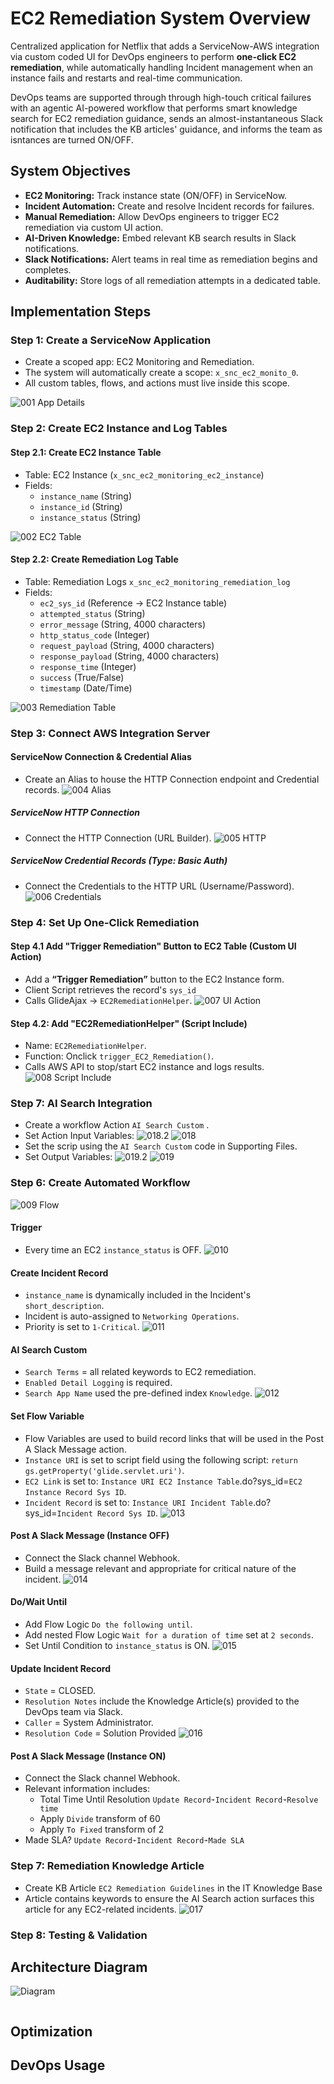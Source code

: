  # EC2 Remediation System Overview 
Centralized application for Netflix that adds a ServiceNow-AWS integration via custom coded UI for DevOps engineers to perform **one-click EC2 remediation**, while automatically handling Incident management when an instance fails and restarts and real-time communication. 

DevOps teams are supported through through high-touch critical failures with an agentic AI-powered workflow that performs smart knowledge search for EC2 remediation guidance, sends an almost-instantaneous Slack notification that includes the KB articles' guidance, and informs the team as isntances are turned ON/OFF.

## System Objectives
- **EC2 Monitoring:** Track instance state (ON/OFF) in ServiceNow.
- **Incident Automation:** Create and resolve Incident records for failures.
- **Manual Remediation:** Allow DevOps engineers to trigger EC2 remediation via custom UI action.
- **AI-Driven Knowledge:** Embed relevant KB search results in Slack notifications.
- **Slack Notifications:** Alert teams in real time as remediation begins and completes.
- **Auditability:** Store logs of all remediation attempts in a dedicated table.

## Implementation Steps 
### Step 1: Create a ServiceNow Application
- Create a scoped app: EC2 Monitoring and Remediation.
- The system will automatically create a scope: `x_snc_ec2_monito_0`.
- All custom tables, flows, and actions must live inside this scope.

![001 App Details](https://github.com/BerlynseaTyler/ec2-remediation-system/blob/main/Images/001%20App%20Details.png) 

### Step 2: Create EC2 Instance and Log Tables
#### Step 2.1: Create EC2 Instance Table
- Table: EC2 Instance (`x_snc_ec2_monitoring_ec2_instance`)
- Fields:
  - `instance_name` (String)
  - `instance_id` (String)
  - `instance_status` (String)

![002 EC2 Table](https://github.com/BerlynseaTyler/ec2-remediation-system/blob/main/Images/002%20EC2%20Table.png)

#### Step 2.2: Create Remediation Log Table
- Table: Remediation Logs `x_snc_ec2_monitoring_remediation_log`
- Fields:
  - `ec2_sys_id` (Reference → EC2 Instance table)
  - `attempted_status` (String)
  - `error_message` (String, 4000 characters)
  - `http_status_code` (Integer)
  - `request_payload` (String, 4000 characters)
  - `response_payload` (String, 4000 characters)
  - `response_time` (Integer)
  - `success` (True/False)
  - `timestamp` (Date/Time)
 
 ![003 Remediation Table](https://github.com/BerlynseaTyler/ec2-remediation-system/blob/main/Images/003%20Remediation%20Table.png)

### Step 3: Connect AWS Integration Server
#### ServiceNow Connection & Credential Alias
- Create an Alias to house the HTTP Connection endpoint and Credential records.
![004 Alias](https://github.com/BerlynseaTyler/ec2-remediation-system/blob/main/Images/004%20Alias.png)

##### ServiceNow HTTP Connection
- Connect the HTTP Connection (URL Builder).
![005 HTTP](https://github.com/BerlynseaTyler/ec2-remediation-system/blob/main/Images/005%20HTTP.png)

##### ServiceNow Credential Records (Type: Basic Auth)
- Connect the Credentials to the HTTP URL (Username/Password).
![006 Credentials](https://github.com/BerlynseaTyler/ec2-remediation-system/blob/main/Images/006%20Credentials.png)

### Step 4: Set Up One-Click Remediation 
#### Step 4.1 Add "Trigger Remediation" Button to EC2 Table (Custom UI Action)
- Add a **“Trigger Remediation”** button to the EC2 Instance form.
- Client Script retrieves the record's `sys_id`
- Calls GlideAjax → `EC2RemediationHelper`.
![007 UI Action](https://github.com/BerlynseaTyler/ec2-remediation-system/blob/main/Images/007%20UI%20Action.png)

#### Step 4.2: Add "EC2RemediationHelper" (Script Include)
- Name: `EC2RemediationHelper`.
- Function: Onclick `trigger_EC2_Remediation()`.
- Calls AWS API to stop/start EC2 instance and logs results.
![008 Script Include](https://github.com/BerlynseaTyler/ec2-remediation-system/blob/main/Images/008%20Script%20Include.png)


### Step 7: AI Search Integration 
- Create a workflow Action `AI Search Custom` .
 - Set Action Input Variables:
  ![018.2](https://github.com/BerlynseaTyler/ec2-remediation-system/blob/main/Images/018.2%20Set%20Action%20Input%20Variables.png)
  ![018](https://github.com/BerlynseaTyler/ec2-remediation-system/blob/main/Images/018%20Action%20Input%20Variables.png)
 - Set the scrip using the `AI Search Custom` code in Supporting Files.
 - Set Output Variables:
   ![019.2](https://github.com/BerlynseaTyler/ec2-remediation-system/blob/main/Images/019.2%20Set%20Action%20Output%20Variables.png)
   ![019](https://github.com/BerlynseaTyler/ec2-remediation-system/blob/main/Images/019%20Action%20Output%20Variables.png)

### Step 6: Create Automated Workflow
![009 Flow](https://github.com/BerlynseaTyler/ec2-remediation-system/blob/main/Images/009%20Flow.png)

#### Trigger
- Every time an EC2 `instance_status` is OFF.
![010](https://github.com/BerlynseaTyler/ec2-remediation-system/blob/main/Images/010%20Trigger.png)

#### Create Incident Record
- `instance_name` is dynamically included in the Incident's `short_description`.
- Incident is auto-assigned to `Networking Operations`.
- Priority is set to `1-Critical`.
![011](https://github.com/BerlynseaTyler/ec2-remediation-system/blob/main/Images/011%20Create%20Incident.png)

#### AI Search Custom
- `Search Terms` = all related keywords to EC2 remediation.
- `Enabled Detail Logging` is required.
- `Search App Name` used the pre-defined index `Knowledge`.
![012](https://github.com/BerlynseaTyler/ec2-remediation-system/blob/main/Images/012%20AI%20Search.png)
  
#### Set Flow Variable 
- Flow Variables are used to build record links that will be used in the Post A Slack Message action.
- `Instance URI` is set to script field using the following script: `return gs.getProperty('glide.servlet.uri')`.
- `EC2 Link` is set to: `Instance URI EC2 Instance Table`.do?sys_id=`EC2 Instance Record Sys ID`.
- `Incident Record` is set to: `Instance URI Incident Table`.do?sys_id=`Incident Record Sys ID`.
![013](https://github.com/BerlynseaTyler/ec2-remediation-system/blob/main/Images/013%20Set%20Flow%20Variables.png)

#### Post A Slack Message (Instance OFF)
- Connect the Slack channel Webhook.
- Build a message relevant and appropriate for critical nature of the incident.
![014](https://github.com/BerlynseaTyler/ec2-remediation-system/blob/main/Images/014%20Post%20Message%2C%20OFF.png)

#### Do/Wait Until
- Add Flow Logic `Do the following until`.
- Add nested Flow Logic `Wait for a duration of time` set at `2 seconds`.
- Set Until Condition to `instance_status` is ON.
![015](https://github.com/BerlynseaTyler/ec2-remediation-system/blob/main/Images/015%20Until%20Condition.png)

#### Update Incident Record
- `State` = CLOSED.
- `Resolution Notes` include the Knowledge Article(s) provided to the DevOps team via Slack.
- `Caller` = System Administrator.
- `Resolution Code` = Solution Provided
  ![016](https://github.com/BerlynseaTyler/ec2-remediation-system/blob/main/Images/016%20Update%20Incident.png)
  
#### Post A Slack Message (Instance ON)
- Connect the Slack channel Webhook.
- Relevant information includes:
  -  Total Time Until Resolution `Update Record➛Incident Record➛Resolve time`
   -  Apply `Divide` transform of 60
   -  Apply `To Fixed` transform of 2
 - Made SLA? `Update Record➛Incident Record➛Made SLA`

### Step 7: Remediation Knowledge Article 
- Create KB Article `EC2 Remediation Guidelines` in the IT Knowledge Base
- Article contains keywords to ensure the AI Search action surfaces this article for any EC2-related incidents.
![017](https://github.com/BerlynseaTyler/ec2-remediation-system/blob/main/Images/017%20KB%20Article.png)


### Step 8: Testing & Validation 

## Architecture Diagram
![Diagram](https://github.com/BerlynseaTyler/ec2-remediation-system/blob/main/Diagram.png)

![]()
## Optimization

## DevOps Usage 
